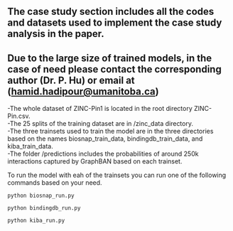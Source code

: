 ## The case study section includes all the codes and datasets used to implement the case study analysis in the paper.
## Due to the large size of trained models, in the case of need please contact the corresponding author (Dr. P. Hu) or email at (hamid.hadipour@umanitoba.ca)

-The whole dataset of ZINC-Pin1 is located in the root directory ZINC-Pin.csv.<br>
-The 25 splits of the training dataset are in /zinc_data directory.<br>
-The three trainsets used to train the model are in the three directories based on the names biosnap_train_data, bindingdb_train_data, and kiba_train_data.<br>
-The folder /predictions includes the probabilities of around 250k interactions captured by GraphBAN based on each trainset.<br>

To run the model with eah of the trainsets you can run one of the following commands based on your need.
```
python biosnap_run.py
```

```
python bindingdb_run.py
```

```
python kiba_run.py
````
